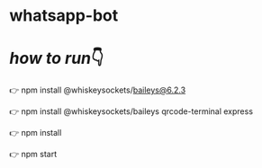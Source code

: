 # whatsapp-bot
# *how to run*👇

👉 npm install @whiskeysockets/baileys@6.2.3

👉 npm install @whiskeysockets/baileys qrcode-terminal express

👉 npm install

👉 npm start
